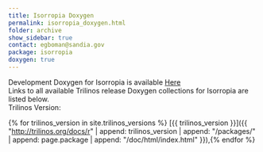 ```yaml
---
title: Isorropia Doxygen
permalink: isorropia_doxygen.html
folder: archive
show_sidebar: true
contact: egboman@sandia.gov
package: isorropia
doxygen: true
---
```


Development Doxygen for Isorropia is available [Here](http://trilinos.org/docs/dev/packages/isorropia/doc/html/index.html)  
Links to all available Trilinos release Doxygen collections for Isorropia are listed below.  
Trilinos Version:

{% for trilinos_version in site.trilinos_versions %}
[{{ trilinos_version }}]({{ "http://trilinos.org/docs/r" | append: trilinos_version | append: "/packages/" | append: page.package | append: "/doc/html/index.html" }}),{% endfor %}

